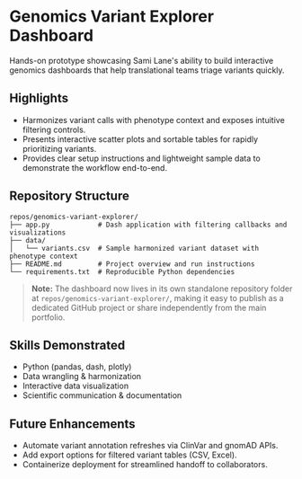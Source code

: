 # Genomics Variant Explorer Dashboard

Hands-on prototype showcasing Sami Lane's ability to build interactive genomics dashboards that help translational teams triage variants quickly.

## Highlights
- Harmonizes variant calls with phenotype context and exposes intuitive filtering controls.
- Presents interactive scatter plots and sortable tables for rapidly prioritizing variants.
- Provides clear setup instructions and lightweight sample data to demonstrate the workflow end-to-end.

## Repository Structure
```
repos/genomics-variant-explorer/
├── app.py            # Dash application with filtering callbacks and visualizations
├── data/
│   └── variants.csv  # Sample harmonized variant dataset with phenotype context
├── README.md         # Project overview and run instructions
└── requirements.txt  # Reproducible Python dependencies
```

> **Note:** The dashboard now lives in its own standalone repository folder at
> `repos/genomics-variant-explorer/`, making it easy to publish as a dedicated
> GitHub project or share independently from the main portfolio.

## Skills Demonstrated
- Python (pandas, dash, plotly)
- Data wrangling & harmonization
- Interactive data visualization
- Scientific communication & documentation

## Future Enhancements
- Automate variant annotation refreshes via ClinVar and gnomAD APIs.
- Add export options for filtered variant tables (CSV, Excel).
- Containerize deployment for streamlined handoff to collaborators.
